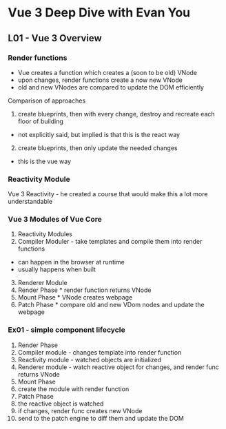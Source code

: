 # Vue 3 Deep Dive with Evan You

## L01 - Vue 3 Overview

### Render functions
* Vue creates a function which creates a (soon to be old) VNode
* upon changes, render functions create a now new VNode
* old and new VNodes are compared to update the DOM efficiently

Comparison of approaches
1. create blueprints, then with every change, destroy and recreate each floor of building
  - not explicitly said, but implied is that this is the react way
2. create blueprints, then only update the needed changes
  * this is the vue way

### Reactivity Module
Vue 3 Reactivity - he created a course that would make this a lot more understandable


### Vue 3 Modules of Vue Core
1. Reactivity Modules
2. Compiler Moduler - take templates and compile them into render functions
  * can happen in the browser at runtime
  * usually happens when built
3. Renderer Module
  1. Render Phase
    * render function returns VNode  
  2. Mount Phase
    * VNode creates webpage
  3. Patch Phase
    * compare old and new VDom nodes and update the webpage
  
### Ex01 - simple component lifecycle
1. Render Phase
  1. Compiler module - changes template into render function
  2. Reactivity module - watched objects are initialized
  3. Renderer module - watch reactive object for changes, and render func returns VNode 
2. Mount Phase
  1. create the module with render function
3. Patch Phase
  1. the reactive object is watched
  2. if changes, render func creates new VNode
  3. send to the patch engine to diff them and update the DOM

